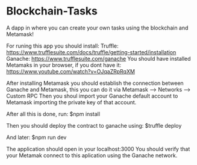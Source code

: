 # Blockchain-Tasks
A dapp in where you can create your own tasks using the blockchain and Metamask!

For runing this app you should install:
Truffle: https://www.trufflesuite.com/docs/truffle/getting-started/installation
Ganache: https://www.trufflesuite.com/ganache
You should have installed Metamaks in your browser, if you dont have it: 
https://www.youtube.com/watch?v=OJqaZRpRqXM

After installing Metamask you should establish the connection between Ganache and Metamask, this you can do it via Metamask --> Networks --> Custom RPC
Then you shoul import your Ganache default account to Metamask importing the private key of that account.

After all this is done, run:
$npm install

Then you should deploy the contract to ganache using:
$truffle deploy

And later:
$npm run dev

The application should open in your localhost:3000
You should verify that your Metamak connect to this aplication using the Ganache network.
